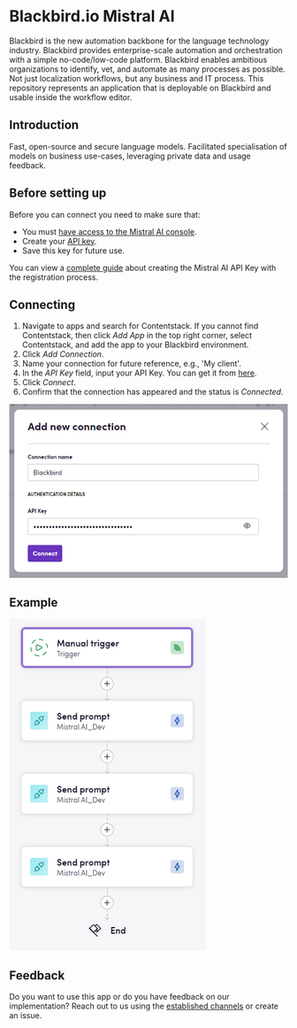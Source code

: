 # Blackbird.io Mistral AI

Blackbird is the new automation backbone for the language technology industry. Blackbird provides enterprise-scale automation and orchestration with a simple no-code/low-code platform. Blackbird enables ambitious organizations to identify, vet, and automate as many processes as possible. Not just localization workflows, but any business and IT process. This repository represents an application that is deployable on Blackbird and usable inside the workflow editor.

## Introduction

<!-- begin docs -->

Fast, open-source and secure language models. Facilitated specialisation of models on business use-cases, leveraging private data and usage feedback.

## Before setting up

Before you can connect you need to make sure that:

- You must [have access to the Mistral AI console](https://console.mistral.ai/).
- Create your [API key](https://console.mistral.ai/api-keys/).
- Save this key for future use.

You can view a [complete guide](https://docs.mindmac.app/how-to.../add-api-key/create-mistral-ai-api-key) about creating the Mistral AI API Key with the registration process.

## Connecting 

1. Navigate to apps and search for Contentstack. If you cannot find Contentstack, then click _Add App_ in the top right corner, select Contentstack, and add the app to your Blackbird environment.
2. Click _Add Connection_.
3. Name your connection for future reference, e.g., 'My client'.
4. In the _API Key_ field, input your API Key. You can get it from [here](https://console.mistral.ai/api-keys/).
5. Click _Connect_.
6. Confirm that the connection has appeared and the status is _Connected_.

![MistralAIConnection](image/README/MistralAIConnection.png)

## Example

![MistralAIExample](image/README/MistralAIExample.png)

## Feedback

Do you want to use this app or do you have feedback on our implementation? Reach out to us using the [established channels](https://www.blackbird.io/) or create an issue.

<!-- end docs -->
